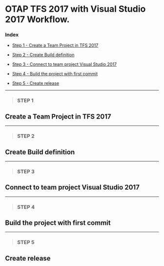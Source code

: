 # OTAP TFS 2017 with Visual Studio 2017 Workflow.

### **Index**

- [Step 1 - Create a Team Project in TFS 2017](#step-1)

- [Step 2 - Create Build definition](#step-2)

- [Step 3 - Connect to team project Visual Studio 2017](#step-3)

- [Step 4 - Build the project with first commit](#step-4)

- [Step 5 - Create release](#step-5)

---
>
>
> ### **STEP 1**



## Create a Team Project in TFS 2017




---
>
>
> ### **STEP 2**



## Create Build definition








---
>
>
> ### **STEP 3**



## Connect to team project Visual Studio 2017











---
>
>
> ### **STEP 4**



## Build the project with first commit










---
>
>
> ### **STEP 5**



## Create release
